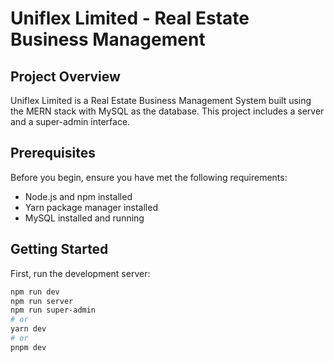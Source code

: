 # Uniflex Limited - Real Estate Business Management

## Project Overview

Uniflex Limited is a Real Estate Business Management System built using the MERN stack with MySQL as the database. This project includes a server and a super-admin interface.

## Prerequisites

Before you begin, ensure you have met the following requirements:

- Node.js and npm installed
- Yarn package manager installed
- MySQL installed and running

## Getting Started

First, run the development server:

```bash
npm run dev
npm run server
npm run super-admin
# or
yarn dev
# or
pnpm dev
```
